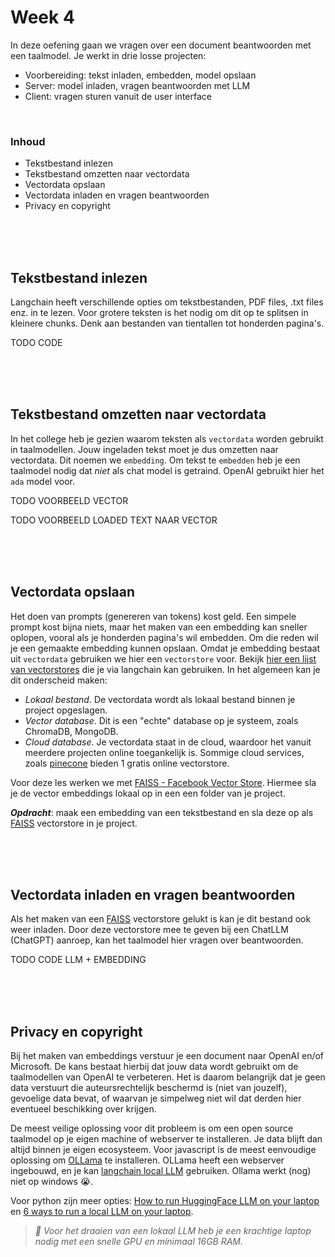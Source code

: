 # Week 4

In deze oefening gaan we vragen over een document beantwoorden met een taalmodel. Je werkt in drie losse projecten:

- Voorbereiding: tekst inladen, embedden, model opslaan
- Server: model inladen, vragen beantwoorden met LLM
- Client: vragen sturen vanuit de user interface

<br>

### Inhoud

- Tekstbestand inlezen
- Tekstbestand omzetten naar vectordata
- Vectordata opslaan
- Vectordata inladen en vragen beantwoorden
- Privacy en copyright

<br><br><br>

## Tekstbestand inlezen

Langchain heeft verschillende opties om tekstbestanden, PDF files, .txt files enz. in te lezen. Voor grotere teksten is het nodig om dit op te splitsen in kleinere chunks. Denk aan bestanden van tientallen tot honderden pagina's.

TODO CODE

<br><br><br>

## Tekstbestand omzetten naar vectordata

In het college heb je gezien waarom teksten als `vectordata` worden gebruikt in taalmodellen. Jouw ingeladen tekst moet je dus omzetten naar vectordata. Dit noemen we `embedding`. Om tekst te `embedden` heb je een taalmodel nodig dat *niet* als chat model is getraind. OpenAI gebruikt hier het `ada` model voor. 

TODO VOORBEELD VECTOR

TODO VOORBEELD LOADED TEXT NAAR VECTOR

<br><br><br>

## Vectordata opslaan

Het doen van prompts (genereren van tokens) kost geld. Een simpele prompt kost bijna niets, maar het maken van een embedding kan sneller oplopen, vooral als je honderden pagina's wil embedden. Om die reden wil je een gemaakte embedding kunnen opslaan. Omdat je embedding bestaat uit `vectordata` gebruiken we hier een `vectorstore` voor. Bekijk [hier een lijst van vectorstores](https://js.langchain.com/docs/integrations/vectorstores) die je via langchain kan gebruiken. In het algemeen kan je dit onderscheid maken:

- *Lokaal bestand*. De vectordata wordt als lokaal bestand binnen je project opgeslagen.
- *Vector database*. Dit is een "echte" database op je systeem, zoals ChromaDB, MongoDB.
- *Cloud database*. Je vectordata staat in de cloud, waardoor het vanuit meerdere projecten online toegankelijk is. Sommige cloud services, zoals [pinecone](https://www.pinecone.io) bieden 1 gratis online vectorstore.

Voor deze les werken we met [FAISS - Facebook Vector Store](https://js.langchain.com/docs/integrations/vectorstores/faiss). Hiermee sla je de vector embeddings lokaal op in een een folder van je project. 

***Opdracht***: maak een embedding van een tekstbestand en sla deze op als [FAISS](https://js.langchain.com/docs/integrations/vectorstores/faiss) vectorstore in je project.

<br><br><br>

## Vectordata inladen en vragen beantwoorden

Als het maken van een [FAISS](https://js.langchain.com/docs/integrations/vectorstores/faiss) vectorstore gelukt is kan je dit bestand ook weer inladen. Door deze vectorstore mee te geven bij een ChatLLM (ChatGPT) aanroep, kan het taalmodel hier vragen over beantwoorden.

TODO CODE LLM + EMBEDDING

<br><br><br>

## Privacy en copyright

Bij het maken van embeddings verstuur je een document naar OpenAI en/of Microsoft. De kans bestaat hierbij dat jouw data wordt gebruikt om de taalmodellen van OpenAI te verbeteren. Het is daarom belangrijk dat je geen data verstuurt die auteursrechtelijk beschermd is (niet van jouzelf), gevoelige data bevat, of waarvan je simpelweg niet wil dat derden hier eventueel beschikking over krijgen.

De meest veilige oplossing voor dit probleem is om een open source taalmodel op je eigen machine of webserver te installeren. Je data blijft dan altijd binnen je eigen ecosysteem. Voor javascript is de meest eenvoudige oplossing om [OLLama]() te installeren. OLLama heeft een webserver ingebouwd, en je kan [langchain local LLM](https://js.langchain.com/docs/use_cases/question_answering/local_retrieval_qa) gebruiken. Ollama werkt (nog) niet op windows 😭.

Voor python zijn meer opties: [How to run HuggingFace LLM on your laptop](https://www.markhneedham.com/blog/2023/06/23/hugging-face-run-llm-model-locally-laptop/) en [6 ways to run a local LLM on your laptop](https://semaphoreci.com/blog/local-llm).

 > *🚨 Voor het draaien van een lokaal LLM heb je een krachtige laptop nodig met een snelle GPU en minimaal 16GB RAM.*